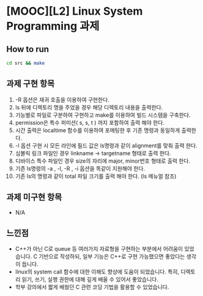 # [MOOC][L2] Linux System Programming 과제

## How to run

```bash
cd src && make
```

## 과제 구현 항목

1. -R 옵션은 재귀 호출을 이용하여 구현한다.
1. ls 뒤에 디렉토리 명을 주었을 경우 해당 디렉토리 내용을 출력한다.
1. 기능별로 파일로 구분하여 구현하고 make를 이용하여 빌드 시스템을 구축한다.
1. permission은 특수 퍼미션( s, s, t ) 까지 포함하여 출력 해야 한다.
1. 시간 출력은 localtime 함수를 이용하여 포메팅한 후 기존 명령과 동일하게 출력한다.
1. -l 옵션 구현 시 모든 라인에 필드 값은 ls명령과 같이 alignment를 맞춰 출력 한다.
1. 심볼릭 링크 파일인 경우 linkname -> targetname 형태로 출력 한다.
1. 디바이스 특수 파일인 경우 size의 자리에 major, minor번호 형태로 출력 한다.
1. 기존 ls명령의 -a , -l, -R , -i 옵션을 똑같이 지원해야 한다.
1. 기존 ls의 명령과 같이 total 파일 크기를 출력 해야 한다. (ls 메뉴얼 참조)

## 과제 미구현 항목

- N/A

## 느낀점

- C++가 아닌 C로 queue 등 여러가지 자료형을 구현하는 부분에서 어려움이 있었습니다. C 기반으로 작성하되, 일부 기능은 C++로 구현 가능했으면 좋았다는 생각이 듭니다.
- linux의 system call 함수에 대한 이해도 향상에 도움이 되었습니다. 특히, 디렉토리 읽기, 쓰기, 실행 권한에 대해 깊게 배울 수 있어서 좋았습니다.
- 학부 강의에서 짧게 배웠던 C 관련 코딩 기법을 활용할 수 있었습니다.
